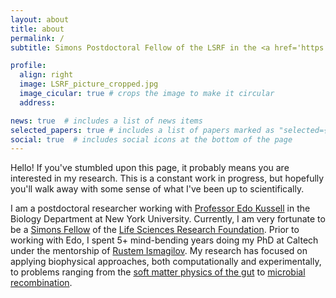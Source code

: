 ```yaml
---
layout: about
title: about
permalink: /
subtitle: Simons Postdoctoral Fellow of the LSRF in the <a href='https://www.kussellgroup.org/'>Kussell Group</a>

profile:
  align: right
  image: LSRF_picture_cropped.jpg
  image_cicular: true # crops the image to make it circular
  address: 

news: true  # includes a list of news items
selected_papers: true # includes a list of papers marked as "selected={true}"
social: true  # includes social icons at the bottom of the page
---
```


Hello! If you've stumbled upon this page, it probably means you are interested in my research. This is a constant work in progress, but hopefully you'll walk away with some sense of what I've been up to scientifically.

I am a postdoctoral researcher working with [Professor Edo Kussell](https://www.kussellgroup.org/) in the Biology Department at New York University. Currently, I am very fortunate to be a [Simons Fellow](https://www.simonsfoundation.org/life-sciences/simons-postdoctoral-fellowships-in-life-sciences/) of the [Life Sciences Research Foundation](http://www.lsrf.org/). Prior to working with Edo, I spent 5+ mind-bending years doing my PhD at Caltech under the mentorship of [Rustem Ismagilov](https://ismagilovlab.caltech.edu/). My research has focused on applying biophysical approaches, both computationally and experimentally, to problems ranging from the [soft matter physics of the gut](https://apsteinberg.github.io/projects/1_gutbiophysics/) to [microbial recombination](https://apsteinberg.github.io/projects/2_recombo/).


